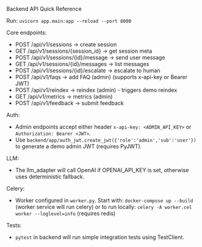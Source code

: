 Backend API Quick Reference

Run: `uvicorn app.main:app --reload --port 8000`

Core endpoints:
- POST /api/v1/sessions                 -> create session
- GET  /api/v1/sessions/{session_id}    -> get session meta
- POST /api/v1/sessions/{id}/message    -> send user message
- GET  /api/v1/sessions/{id}/messages   -> list messages
- POST /api/v1/sessions/{id}/escalate   -> escalate to human
- POST /api/v1/faqs                     -> add FAQ (admin) (supports x-api-key or Bearer JWT)
- POST /api/v1/reindex                  -> reindex (admin) - triggers demo reindex
- GET  /api/v1/metrics                  -> metrics (admin)
- POST /api/v1/feedback                 -> submit feedback

Auth:
- Admin endpoints accept either header `x-api-key: <ADMIN_API_KEY>` or `Authorization: Bearer <JWT>`.
- Use `backend/app/auth_jwt.create_jwt({'role':'admin','sub':'user'})` to generate a demo admin JWT (requires PyJWT).

LLM:
- The llm_adapter will call OpenAI if OPENAI_API_KEY is set, otherwise uses deterministic fallback.

Celery:
- Worker configured in `worker.py`. Start with:
  `docker-compose up --build` (worker service will run celery)
  or to run locally:
  `celery -A worker.cel worker --loglevel=info` (requires redis)

Tests:
- `pytest` in backend will run simple integration tests using TestClient.

